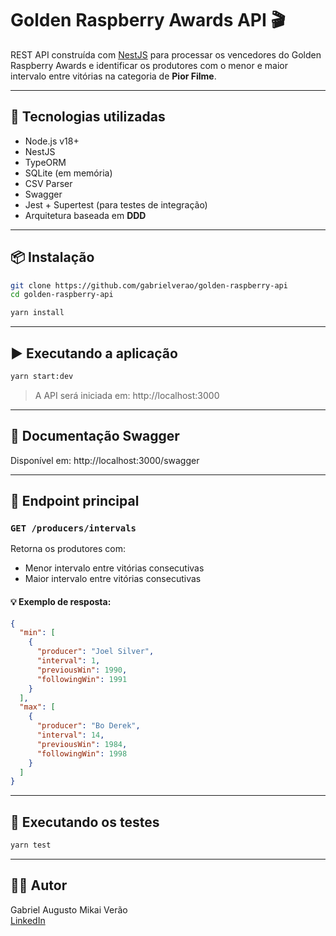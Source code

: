# Golden Raspberry Awards API 🎬

REST API construída com [NestJS](https://nestjs.com/) para processar os vencedores do Golden Raspberry Awards e identificar os produtores com o menor e maior intervalo entre vitórias na categoria de **Pior Filme**.

---

## 🚀 Tecnologias utilizadas

- Node.js v18+
- NestJS
- TypeORM
- SQLite (em memória)
- CSV Parser
- Swagger
- Jest + Supertest (para testes de integração)
- Arquitetura baseada em **DDD**
---

## 📦 Instalação

```bash
git clone https://github.com/gabrielverao/golden-raspberry-api
cd golden-raspberry-api

yarn install
```

---

## ▶️ Executando a aplicação

```bash
yarn start:dev
```

> A API será iniciada em: http://localhost:3000

---

## 📄 Documentação Swagger

Disponível em:
http://localhost:3000/swagger

---

## 📂 Endpoint principal

### `GET /producers/intervals`

Retorna os produtores com:

- Menor intervalo entre vitórias consecutivas
- Maior intervalo entre vitórias consecutivas

#### 💡 Exemplo de resposta:
```json
{
  "min": [
    {
      "producer": "Joel Silver",
      "interval": 1,
      "previousWin": 1990,
      "followingWin": 1991
    }
  ],
  "max": [
    {
      "producer": "Bo Derek",
      "interval": 14,
      "previousWin": 1984,
      "followingWin": 1998
    }
  ]
}
```

---

## 🧪 Executando os testes

```bash
yarn test
```

---


## 👨‍💻 Autor

Gabriel Augusto Mikai Verão  
[LinkedIn](https://www.linkedin.com/in/gabrielverao)
